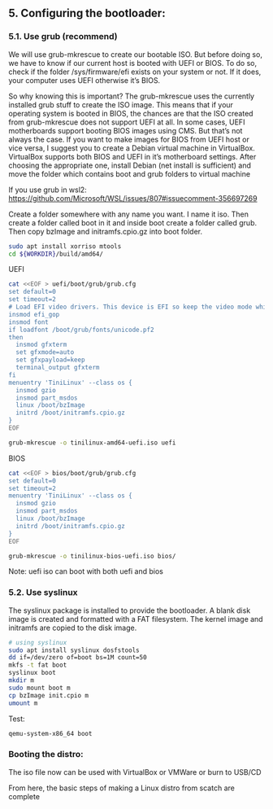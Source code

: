 ## 5. Configuring the bootloader:

### 5.1. Use grub (recommend)

We will use grub-mkrescue to create our bootable ISO. But before doing so, we have to know if our current host is booted with UEFI or BIOS. To do so, check if the folder /sys/firmware/efi exists on your system or not. If it does, your computer uses UEFI otherwise it’s BIOS.

So why knowing this is important? The grub-mkrescue uses the currently installed grub stuff to create the ISO image. This means that if your operating system is booted in BIOS, the chances are that the ISO created from grub-mkrescue does not support UEFI at all. In some cases, UEFI motherboards support booting BIOS images using CMS. But that’s not always the case. If you want to make images for BIOS from UEFI host or vice versa, I suggest you to create a Debian virtual machine in VirtualBox. VirtualBox supports both BIOS and UEFI in it’s motherboard settings. After choosing the appropriate one, install Debian (net install is sufficient) and move the folder which contains boot and grub folders to virtual machine

If you use grub in wsl2: https://github.com/Microsoft/WSL/issues/807#issuecomment-356697269

Create a folder somewhere with any name you want. I name it iso. Then create a folder called boot in it and inside boot create a folder called grub. Then copy bzImage and initramfs.cpio.gz into boot folder.

```bash
sudo apt install xorriso mtools
cd ${WORKDIR}/build/amd64/
```


UEFI
```bash
cat <<EOF > uefi/boot/grub/grub.cfg
set default=0
set timeout=2
# Load EFI video drivers. This device is EFI so keep the video mode while booting the linux kernel.
insmod efi_gop
insmod font
if loadfont /boot/grub/fonts/unicode.pf2
then
  insmod gfxterm
  set gfxmode=auto
  set gfxpayload=keep
  terminal_output gfxterm
fi
menuentry 'TiniLinux' --class os {
  insmod gzio
  insmod part_msdos
  linux /boot/bzImage
  initrd /boot/initramfs.cpio.gz
}
EOF

grub-mkrescue -o tinilinux-amd64-uefi.iso uefi
```


BIOS
```bash
cat <<EOF > bios/boot/grub/grub.cfg
set default=0
set timeout=2
menuentry 'TiniLinux' --class os {
  insmod gzio
  insmod part_msdos
  linux /boot/bzImage
  initrd /boot/initramfs.cpio.gz
}
EOF

grub-mkrescue -o tinilinux-bios-uefi.iso bios/
```

Note: uefi iso can boot with both uefi and bios




### 5.2. Use syslinux
The syslinux package is installed to provide the bootloader.
A blank disk image is created and formatted with a FAT filesystem.
The kernel image and initramfs are copied to the disk image.

```bash
# using syslinux
sudo apt install syslinux dosfstools
dd if=/dev/zero of=boot bs=1M count=50
mkfs -t fat boot
syslinux boot
mkdir m
sudo mount boot m
cp bzImage init.cpio m
umount m
```

Test:
```bash
qemu-system-x86_64 boot
```


### Booting the distro:

The iso file now can be used with VirtualBox or VMWare or burn to USB/CD

From here, the basic steps of making a Linux distro from scatch are complete